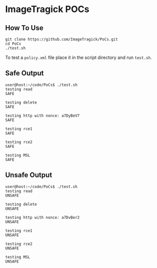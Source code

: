 # ImageTragick POCs

## How To Use
```
git clone https://github.com/ImageTragick/PoCs.git
cd PoCs
./test.sh
```

To test a `policy.xml` file place it in the script directory and run `test.sh`.

## Safe Output
```
user@host:~/code/PoCs$ ./test.sh 
testing read
SAFE

testing delete
SAFE

testing http with nonce: a7DyBeV7
SAFE

testing rce1
SAFE

testing rce2
SAFE

testing MSL
SAFE
```

## Unsafe Output
```
user@host:~/code/PoCs$ ./test.sh 
testing read
UNSAFE

testing delete
UNSAFE

testing http with nonce: a7DvBer2
UNSAFE

testing rce1
UNSAFE

testing rce2
UNSAFE

testing MSL
UNSAFE
```
